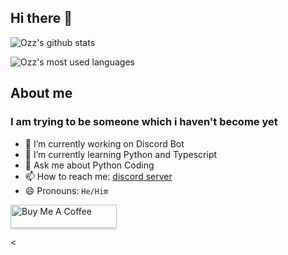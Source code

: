 ## Hi there 👋

![Ozz's github stats](https://github-readme-stats.vercel.app/api?username=Psyphen36&show_icons=true&theme=tokyonight)

![Ozz's most used languages](https://github-readme-stats.vercel.app/api/top-langs/?username=Psyphen36&show_icons=true&theme=tokyonight)

## About me
### I am trying to be someone which i haven't become yet


- 🔭 I’m currently working on Discord Bot
- 🌱 I’m currently learning Python and Typescript
- 💬 Ask me about Python Coding
- 📫 How to reach me: [discord server](https://discord.gg/hCyf6JDVXy)
- 😄 Pronouns: `He/Him`


<a href="https://buymeacoffee.com/ozz1337" target="_blank"><img src="https://www.buymeacoffee.com/assets/img/custom_images/orange_img.png" alt="Buy Me A Coffee" style="height: 37px !important;width: 170px !important;box-shadow: 0px 3px 2px 0px rgba(190, 190, 190, 0.5) !important;-webkit-box-shadow: 0px 3px 2px 0px rgba(190, 190, 190, 0.5) !important;" ></a>


<